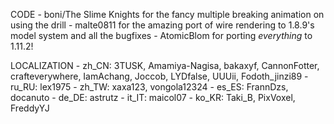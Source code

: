 CODE
	- boni/The Slime Knights for the fancy multiple breaking animation on using the drill
	- malte0811 for the amazing port of wire rendering to 1.8.9's model system and all the bugfixes
	- AtomicBlom for porting *everything* to 1.11.2!

LOCALIZATION
	- zh_CN: 3TUSK, Amamiya-Nagisa, bakaxyf, CannonFotter, crafteverywhere, IamAchang, Joccob, LYDfalse, UUUii, Fodoth_jinzi89
	- ru_RU: lex1975
	- zh_TW: xaxa123, vongola12324
	- es_ES: FrannDzs, docanuto
	- de_DE: astrutz
	- it_IT: maicol07
    - ko_KR: Taki_B, PixVoxel, FreddyYJ
